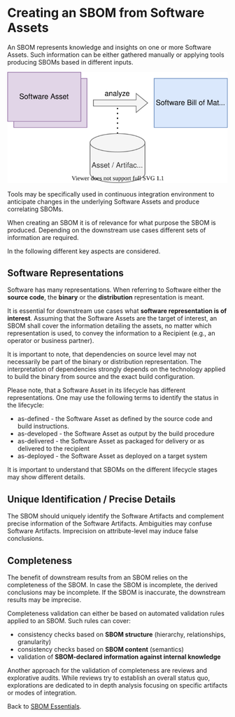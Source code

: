 # Creating an SBOM from Software Assets

An SBOM represents knowledge and insights on one or more Software Assets. 
Such information can be either gathered manually or applying tools producing 
SBOMs based in different inputs.

![SBOM created from Software Assets](figures/01-asset-to-sbom.svg)

Tools may be specifically used in continuous integration environment to anticipate
changes in the underlying Software Assets and produce correlating SBOMs.

When creating an SBOM it is of relevance for what purpose the SBOM is 
produced. Depending on the downstream use cases different sets of information are
required.

In the following different key aspects are considered.

## Software Representations

Software has many representations. When referring to Software either the **source 
code**, the **binary** or the **distribution** representation is meant.

It is essential for downstream use cases what **software representation is of 
interest**. Assuming that the Software Assets are the target of interest, an SBOM shall 
cover the information detailing the assets, no matter which representation is used,
to convey the information to a Recipient (e.g., an operator or business partner).

It is important to note, that dependencies on source level may not necessarily be
part of the binary or distribution representation. The interpretation of dependencies 
strongly depends on the technology applied to build the binary from source and
the exact build configuration.

Please note, that a Software Asset in its lifecycle has different representations. One may use the following terms to
identify the status in the lifecycle:
* as-defined - the Software Asset as defined by the source code and build instructions.
* as-developed - the Software Asset as output by the build procedure
* as-delivered - the Software Asset as packaged for delivery or as delivered to the recipient 
* as-deployed - the Software Asset as deployed on a target system

It is important to understand that SBOMs on the different lifecycle stages may show different details. 

## Unique Identification / Precise Details

The SBOM should uniquely identify the Software Artifacts and complement 
precise information of the Software Artifacts. Ambiguities may confuse 
Software Artifacts. Imprecision on attribute-level may induce false 
conclusions.

## Completeness

The benefit of downstream results from an SBOM relies on the completeness of the SBOM.
In case the SBOM is incomplete, the derived conclusions may be incomplete. If the SBOM
is inaccurate, the downstream results may be imprecise.

Completeness validation can either be based on automated validation rules applied to an SBOM. Such rules can cover:
* consistency checks based on **SBOM structure** (hierarchy, relationships, granularity)
* consistency checks based on **SBOM content** (semantics)
* validation of **SBOM-declared information against internal knowledge**

Another approach for the validation of completeness are reviews and explorative audits. While reviews try to establish
an overall status quo, explorations are dedicated to in depth analysis focusing on specific artifacts or modes of 
integration.  


Back to [SBOM Essentials](../README.md#SBOM-Essentials).